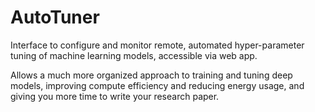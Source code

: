 # AutoTuner
Interface to configure and monitor remote, automated hyper-parameter tuning of machine learning models, accessible via web app.

Allows a much more organized approach to training and tuning deep models, improving compute efficiency and reducing energy usage, and giving you more time to write your research paper.
